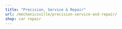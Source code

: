 ```yaml
---
title: "Precision, Service & Repair"
url: /mechanicsville/precision-service-and-repair/
shop: car repair
---
```

